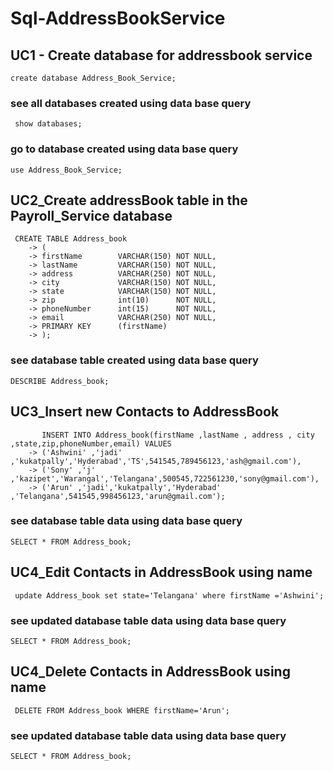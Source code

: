 # Sql-AddressBookService

## UC1 - Create database for addressbook service

```
create database Address_Book_Service;
```
### see all databases created using data base query

```
 show databases;
```
### go to database created using data base query

```
use Address_Book_Service;
```
## UC2_Create addressBook table in the Payroll_Service database
```
 CREATE TABLE Address_book
    -> (
    -> firstName        VARCHAR(150) NOT NULL,
    -> lastName         VARCHAR(150) NOT NULL,
    -> address          VARCHAR(250) NOT NULL,
    -> city             VARCHAR(150) NOT NULL,
    -> state            VARCHAR(150) NOT NULL,
    -> zip              int(10)      NOT NULL,
    -> phoneNumber      int(15)      NOT NULL,
    -> email            VARCHAR(250) NOT NULL,
    -> PRIMARY KEY      (firstName)
    -> );
```

### see database table created using data base query

```
DESCRIBE Address_book;
```

## UC3_Insert new Contacts to AddressBook

```
       INSERT INTO Address_book(firstName ,lastName , address , city ,state,zip,phoneNumber,email) VALUES
    -> ('Ashwini' ,'jadi' ,'kukatpally','Hyderabad','TS',541545,789456123,'ash@gmail.com'),
    -> ('Sony' ,'j' ,'kazipet','Warangal','Telangana',500545,722561230,'sony@gmail.com'),
    -> ('Arun' ,'jadi','kukatpally','Hyderabad' ,'Telangana',541545,998456123,'arun@gmail.com');
```

### see database table data using data base query

```
SELECT * FROM Address_book;
```

## UC4_Edit Contacts in AddressBook using name

```
 update Address_book set state='Telangana' where firstName ='Ashwini';
```

### see updated database table data using data base query

```
SELECT * FROM Address_book;
```

## UC4_Delete Contacts in AddressBook using name

```
 DELETE FROM Address_book WHERE firstName='Arun';
```
### see updated database table data using data base query

```
SELECT * FROM Address_book;
```